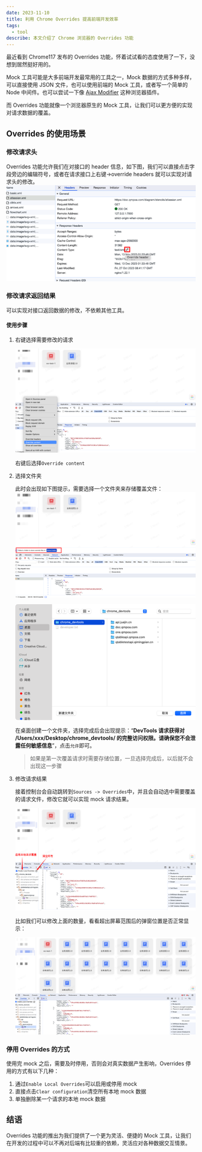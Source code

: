 ```yaml
---
date: 2023-11-10
title: 利用 Chrome Overrides 提高前端开发效率
tags:
  - tool
describe: 本文介绍了 Chrome 浏览器的 Overrides 功能
---
```


最近看到 Chrome117 发布的 Overrides 功能，怀着试试看的态度使用了一下，没想到居然挺好用的。

Mock 工具可能是大多前端开发最常用的工具之一，Mock 数据的方式多种多样，可以直接使用 JSON 文件，也可以使用前端的 Mock 工具，或者写一个简单的 Node 中间件。也可以尝试一下像 [Ajax Modifier](https://chromewebstore.google.com/detail/nhpjggchkhnlbgdfcbgpdpkifemomkpg) 这种浏览器插件。

而 Overrides 功能就像一个浏览器原生的 Mock 工具，让我们可以更方便的实现对请求数据的覆盖。

## Overrides 的使用场景

### 修改请求头

Overrides 功能允许我们在对接口的 header 信息，如下图，我们可以直接点击字段旁边的编辑符号，或者在请求接口上右键->override headers 就可以实现对请求头的修改。
![overrides-xml](./images/overrides-xml.png)

### 修改请求返回结果

可以实现对接口返回数据的修改，不依赖其他工具。

#### 使用步骤

1. 右键选择需要修改的请求

   ![override-content-step1](./images/override-content-step1.png)

   右键后选择`Override content`

2. 选择文件夹

   此时会出现如下图提示，需要选择一个文件夹来存储覆盖文件：
   ![override-content-step2](./images/override-content-step2.png)

   ![override-content-step3](./images/override-content-step3.png)

   在桌面创建一个文件夹，选择完成后会出现提示：“**DevTools 请求获得对 /Users/xxx/Desktop/chrome_devtools/ 的完整访问权限。请确保您不会泄露任何敏感信息**”，点击`允许`即可。

   > 如果是第一次覆盖请求时需要存储位置，一旦选择完成后，以后就不会出现这一步骤

3. 修改请求结果

   接着控制台会自动跳转到`Sources -> Overrides`中，并且会自动选中需要覆盖的请求文件，修改它就可以实现 mock 请求结果。

   ![override-content-step3-source](./images/override-content-step3-source.png)

   比如我们可以修改上面的数量，看看超出屏幕范围后的弹窗位置是否正常显示：

   ![override-content-step3-override](./images/override-content-step3-override.png)

### 停用 Overrides 的方式

使用完 mock 之后，需要及时停用，否则会对真实数据产生影响，Overrides 停用的方式有以下几种：

1. 通过`Enable Local Overrides`可以启用或停用 mock
2. 直接点击`Clear configuration`清空所有本地 mock 数据
3. 单独删除某一个请求的本地 mock 数据

## 结语

Overrides 功能的推出为我们提供了一个更为灵活、便捷的 Mock 工具，让我们在开发的过程中可以不再对后端有比较重的依赖，灵活应对各种数据交互情景。
